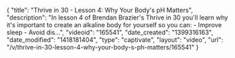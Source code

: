 {
    "title": "Thrive in 30 - Lesson 4: Why Your Body's pH Matters",
    "description": "In lesson 4 of Brendan Brazier's Thrive in 30 you'll learn why it's important to create an alkaline body for yourself so you can: - Improve sleep - Avoid dis...",
    "videoid": "165541",
    "date_created": "1399316163",
    "date_modified": "1418181404",
    "type": "captivate",
    "layout": "video",
    "url": "\/v\/thrive-in-30-lesson-4-why-your-body-s-ph-matters\/165541"
}